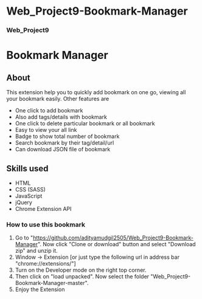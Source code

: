 # Web_Project9-Bookmark-Manager
### Web_Project9
# Bookmark Manager
## About
This extension help you to quickly add bookmark on one go, viewing all your bookmark easily.
Other features are
- One click to add bookmark
- Also add tags/details with bookmark
- One click to delete particular bookmark or all bookmark
- Easy to view your all link
- Badge to show total number of bookmark
- Search bookmark by their tag/detail/url
- Can download JSON file of bookmark

## Skills used
- HTML
- CSS (SASS)
- JavaScript
- jQuery
- Chrome Extension API

### How to use this bookmark
1. Go to "https://github.com/adityamudgil2505/Web_Project9-Bookmark-Manager". Now click "Clone or download" button and select "Download zip" and unzip it.
2. Window -> Extension [or just type the following url in address bar "chrome://extensions/"]
3. Turn on the Developer mode on the right top corner.
4. Then click on "load unpacked". Now select the folder "Web_Project9-Bookmark-Manager-master".
5. Enjoy the Extension
